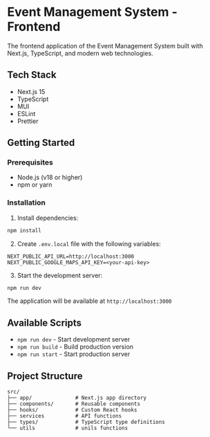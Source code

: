 # Event Management System - Frontend

The frontend application of the Event Management System built with Next.js, TypeScript, and modern web technologies.

## Tech Stack

- Next.js 15
- TypeScript
- MUI
- ESLint
- Prettier

## Getting Started

### Prerequisites

- Node.js (v18 or higher)
- npm or yarn

### Installation

1. Install dependencies:

```bash
npm install
```

2. Create `.env.local` file with the following variables:

```
NEXT_PUBLIC_API_URL=http://localhost:3000
NEXT_PUBLIC_GOOGLE_MAPS_API_KEY=<your-api-key>
```

3. Start the development server:

```bash
npm run dev
```

The application will be available at `http://localhost:3000`

## Available Scripts

- `npm run dev` - Start development server
- `npm run build` - Build production version
- `npm run start` - Start production server

## Project Structure

```
src/
├── app/              # Next.js app directory
├── components/       # Reusable components
├── hooks/            # Custom React hooks
├── services          # API functions
├── types/            # TypeScript type definitions
└── utils             # unils functions
```

